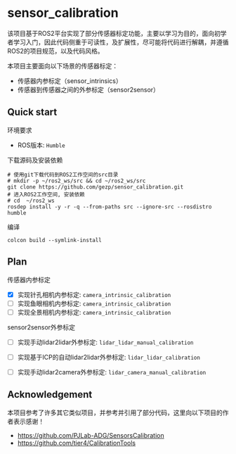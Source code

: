 # sensor_calibration

该项目基于ROS2平台实现了部分传感器标定功能，主要以学习为目的，面向初学者学习入门，因此代码侧重于可读性，及扩展性，尽可能将代码进行解耦，并遵循ROS2的项目规范，以及代码风格。

本项目主要面向以下场景的传感器标定：

* 传感器内参标定（sensor_intrinsics）
* 传感器到传感器之间的外参标定（sensor2sensor）

## Quick start

环境要求

- ROS版本: `Humble`

下载源码及安装依赖

```
# 使用git下载代码到ROS2工作空间的src目录
# mkdir -p ~/ros2_ws/src && cd ~/ros2_ws/src
git clone https://github.com/gezp/sensor_calibration.git
# 进入ROS2工作空间, 安装依赖
# cd  ~/ros2_ws
rosdep install -y -r -q --from-paths src --ignore-src --rosdistro humble
```

编译

```
colcon build --symlink-install
```

## Plan

传感器内参标定

- [x] 实现针孔相机内参标定: `camera_intrinsic_calibration`
- [ ] 实现鱼眼相机内参标定: `camera_intrinsic_calibration`
- [ ] 实现全景相机内参标定: `camera_intrinsic_calibration`

sensor2sensor外参标定

- [ ] 实现手动lidar2lidar外参标定: `lidar_lidar_manual_calibration`
- [ ] 实现基于ICP的自动lidar2lidar外参标定: `lidar_lidar_calibration`
- [ ] 实现手动lidar2camera外参标定: `lidar_camera_manual_calibration`


## Acknowledgement

本项目参考了许多其它类似项目，并参考并引用了部分代码，这里向以下项目的作者表示感谢！

- https://github.com/PJLab-ADG/SensorsCalibration
- https://github.com/tier4/CalibrationTools
